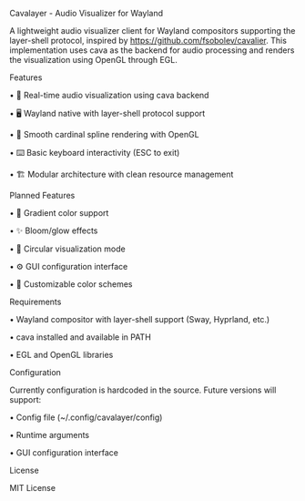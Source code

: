 Cavalayer - Audio Visualizer for Wayland

A lightweight audio visualizer client for Wayland compositors supporting the layer-shell protocol, inspired by https://github.com/fsobolev/cavalier. This implementation uses cava as the backend for audio processing and renders the visualization using OpenGL through EGL.

Features

• 🎵 Real-time audio visualization using cava backend

• 🖥️ Wayland native with layer-shell protocol support

• 🔵 Smooth cardinal spline rendering with OpenGL

• ⌨️ Basic keyboard interactivity (ESC to exit)

• 🏗️ Modular architecture with clean resource management

Planned Features

• 🌈 Gradient color support

• ✨ Bloom/glow effects

• 🔄 Circular visualization mode

• ⚙️ GUI configuration interface

• 🎨 Customizable color schemes

Requirements

• Wayland compositor with layer-shell support (Sway, Hyprland, etc.)

• cava installed and available in PATH

• EGL and OpenGL libraries


Configuration

Currently configuration is hardcoded in the source. Future versions will support:

• Config file (~/.config/cavalayer/config)

• Runtime arguments

• GUI configuration interface


License

MIT License
